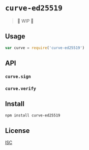 # `curve-ed25519`

> 🚨 WIP 🚨

## Usage

```js
var curve = require('curve-ed25519')

```

## API

### `curve.sign`

### `curve.verify`

## Install

```sh
npm install curve-ed25519
```

## License

[ISC](LICENSE.md)
